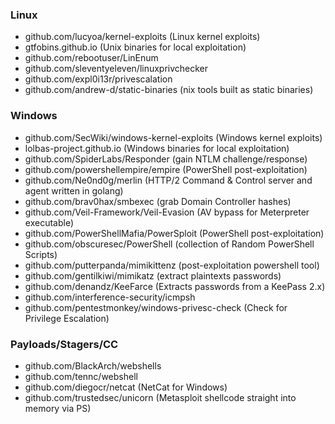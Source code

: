 ### Linux

- github.com/lucyoa/kernel-exploits (Linux kernel exploits)
- gtfobins.github.io (Unix binaries for local exploitation)
- github.com/rebootuser/LinEnum
- github.com/sleventyeleven/linuxprivchecker
- github.com/expl0i13r/privescalation
- github.com/andrew-d/static-binaries (nix tools built as static binaries)


### Windows

- github.com/SecWiki/windows-kernel-exploits (Windows kernel exploits)
- lolbas-project.github.io (Windows binaries for local exploitation)
- github.com/SpiderLabs/Responder (gain NTLM challenge/response)
- github.com/powershellempire/empire (PowerShell post-exploitation)
- github.com/Ne0nd0g/merlin (HTTP/2 Command & Control server and agent written in golang)
- github.com/brav0hax/smbexec (grab Domain Controller hashes)
- github.com/Veil-Framework/Veil-Evasion (AV bypass for Meterpreter executable)
- github.com/PowerShellMafia/PowerSploit (PowerShell post-exploitation)
- github.com/obscuresec/PowerShell (collection of Random PowerShell Scripts)
- github.com/putterpanda/mimikittenz (post-exploitation powershell tool)
- github.com/gentilkiwi/mimikatz (extract plaintexts passwords)
- github.com/denandz/KeeFarce (Extracts passwords from a KeePass 2.x)
- github.com/interference-security/icmpsh
- github.com/pentestmonkey/windows-privesc-check (Check for Privilege Escalation)


### Payloads/Stagers/CC

- github.com/BlackArch/webshells
- github.com/tennc/webshell
- github.com/diegocr/netcat (NetCat for Windows)
- github.com/trustedsec/unicorn (Metasploit shellcode straight into memory via PS)
